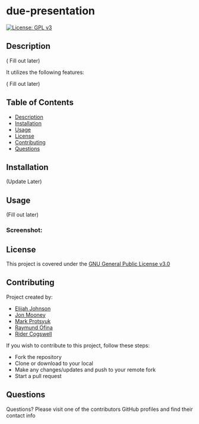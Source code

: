 # due-presentation

[![License: GPL v3](https://img.shields.io/badge/License-GPLv3-blue.svg)](https://www.gnu.org/licenses/)

## Description

( Fill out later)

It utilizes the following features:

( Fill out later)

## Table of Contents

- [Description](#description)
- [Installation](#installation)
- [Usage](#usage)
- [License](#license)
- [Contributing](#contributing)
- [Questions](#questions)

## Installation

(Update Later)

## Usage

(Fill out later)


### Screenshot:

<!-- ![Screenshot](./public/images/screen1.jpg)

![Screenshot](./public/images/screen2.jpg) -->

## License

This project is covered under the [GNU General Public License v3.0](https://www.gnu.org/licenses/)

## Contributing

Project created by:
- [Elijah Johnson](https://github.com/elijohnson565)
- [Jon Mooney](https://github.com/JonMooney)
- [Mark Protsyuk](https://github.com/MrProtsyuk)
- [Raymund Ofina](https://github.com/Raymundofina)
- [Rider Cogswell](https://github.com/RiderCogswell)

If you wish to contribute to this project, follow these steps:

- Fork the repository
- Clone or download to your local
- Make any changes/updates and push to your remote fork
- Start a pull request

## Questions

Questions? Please visit one of the contributors GitHub profiles and find their contact info